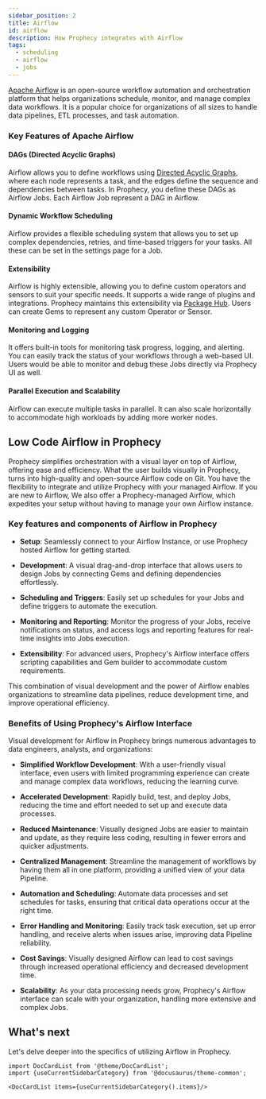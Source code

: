 ```yaml
---
sidebar_position: 2
title: Airflow
id: airflow
description: How Prophecy integrates with Airflow
tags:
  - scheduling
  - airflow
  - jobs
---
```


[Apache Airflow](https://airflow.apache.org/) is an open-source workflow automation and orchestration platform that helps organizations schedule, monitor, and manage complex data workflows.
It is a popular choice for organizations of all sizes to handle data pipelines, ETL processes, and task automation.

### Key Features of Apache Airflow

#### DAGs (Directed Acyclic Graphs)

Airflow allows you to define workflows using [Directed Acyclic Graphs](https://airflow.apache.org/docs/apache-airflow/stable/core-concepts/dags.html), where each node represents a task, and the edges define the sequence and dependencies between tasks. In Prophecy, you define these DAGs as Airflow Jobs. Each Airflow Job represent a DAG in Airflow.

#### Dynamic Workflow Scheduling

Airflow provides a flexible scheduling system that allows you to set up complex dependencies, retries, and time-based triggers for your tasks. All these can be set in the settings page for a Job.

#### Extensibility

Airflow is highly extensible, allowing you to define custom operators and sensors to suit your specific needs. It supports a wide range of plugins and integrations. Prophecy maintains this extensibility via [Package Hub](/docs/package-hub/package-hub.md). Users can create Gems to represent any custom Operator or Sensor.

#### Monitoring and Logging

It offers built-in tools for monitoring task progress, logging, and alerting. You can easily track the status of your workflows through a web-based UI. Users would be able to monitor and debug these Jobs directly via Prophecy UI as well.

#### Parallel Execution and Scalability

Airflow can execute multiple tasks in parallel. It can also scale horizontally to accommodate high workloads by adding more worker nodes.

## Low Code Airflow in Prophecy

Prophecy simplifies orchestration with a visual layer on top of Airflow, offering ease and efficiency. What the user builds visually in Prophecy, turns into high-quality and open-source Airflow code on Git.
You have the flexibility to integrate and utilize Prophecy with your managed Airflow. If you are new to Airflow, We also offer a Prophecy-managed Airflow, which expedites your setup without having to manage your own Airflow instance.

### Key features and components of Airflow in Prophecy

- **Setup**: Seamlessly connect to your Airflow Instance, or use Prophecy hosted Airflow for getting started.

- **Development**: A visual drag-and-drop interface that allows users to design Jobs by connecting Gems and defining dependencies effortlessly.

- **Scheduling and Triggers**: Easily set up schedules for your Jobs and define triggers to automate the execution.

- **Monitoring and Reporting**: Monitor the progress of your Jobs, receive notifications on status, and access logs and reporting features for real-time insights into Jobs execution.

- **Extensibility**: For advanced users, Prophecy's Airflow interface offers scripting capabilities and Gem builder to accommodate custom requirements.

This combination of visual development and the power of Airflow enables organizations to streamline data pipelines, reduce development time, and improve operational efficiency.

### Benefits of Using Prophecy's Airflow Interface

Visual development for Airflow in Prophecy brings numerous advantages to data engineers, analysts, and organizations:

- **Simplified Workflow Development**: With a user-friendly visual interface, even users with limited programming experience can create and manage complex data workflows, reducing the learning curve.

- **Accelerated Development**: Rapidly build, test, and deploy Jobs, reducing the time and effort needed to set up and execute data processes.

- **Reduced Maintenance**: Visually designed Jobs are easier to maintain and update, as they require less coding, resulting in fewer errors and quicker adjustments.

- **Centralized Management**: Streamline the management of workflows by having them all in one platform, providing a unified view of your data Pipeline.

- **Automation and Scheduling**: Automate data processes and set schedules for tasks, ensuring that critical data operations occur at the right time.

- **Error Handling and Monitoring**: Easily track task execution, set up error handling, and receive alerts when issues arise, improving data Pipeline reliability.

- **Cost Savings**: Visually designed Airflow can lead to cost savings through increased operational efficiency and decreased development time.

- **Scalability**: As your data processing needs grow, Prophecy's Airflow interface can scale with your organization, handling more extensive and complex Jobs.

## What's next

Let's delve deeper into the specifics of utilizing Airflow in Prophecy.

```mdx-code-block
import DocCardList from '@theme/DocCardList';
import {useCurrentSidebarCategory} from '@docusaurus/theme-common';

<DocCardList items={useCurrentSidebarCategory().items}/>
```
